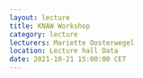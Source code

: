 ```yaml
---
layout: lecture
title: KNAW Workshop
category: lecture
lecturers: Mariette Oosterwegel
location: Lecture hall Data
date: 2021-10-21 15:00:00 CET
---
```



